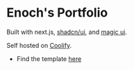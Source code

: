 # Enoch's Portfolio

Built with next.js, [shadcn/ui](https://ui.shadcn.com/), and [magic ui](https://magicui.design/).

Self hosted on [Coolify](https://github.com/coollabsio/coolify-examples).

- Find the template [here](https://github.com/dillionverma/portfolio)

